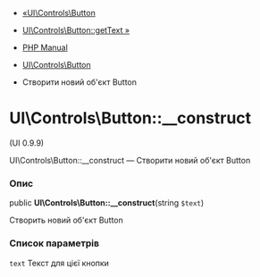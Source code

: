 - [«UI\Controls\Button](class.ui-controls-button.md)
- [UI\Controls\Button::getText »](ui-controls-button.gettext.md)

- [PHP Manual](index.md)
- [UI\Controls\Button](class.ui-controls-button.md)
- Створити новий об'єкт Button

# UI\Controls\Button::\_\_construct

(UI 0.9.9)

UI\Controls\Button::\_\_construct — Створити новий об'єкт Button

### Опис

public **UI\Controls\Button::\_\_construct**(string `$text`)

Створить новий об'єкт Button

### Список параметрів

`text`
Текст для цієї кнопки

